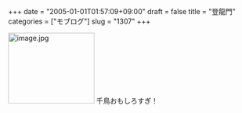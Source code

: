 +++
date = "2005-01-01T01:57:09+09:00"
draft = false
title = "登龍門"
categories = ["モブログ"]
slug = "1307"
+++

<img src="http://ieiriblog.jugem.cc/?image=4100" class="pict" width="176" height="144" alt="image.jpg" />
千鳥おもしろすぎ！
